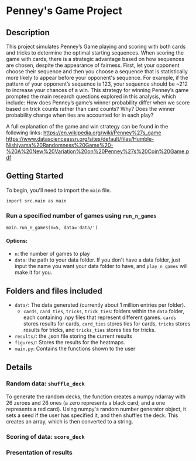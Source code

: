 # Penney's Game Project

## Description
This project simulates Penney’s Game playing and scoring with both cards and tricks to determine the optimal starting sequences. When scoring the game with cards, there is a strategic advantage based on how sequences are chosen, despite the appearance of fairness. First, let your opponent choose their sequence and then you choose a sequence that is statistically more likely to appear before your opponent's sequence. For example, if the pattern of your opponent’s sequence is 123, your sequence should be ~212 to increase your chances of a win. This strategy for winning Penney’s game prompted the main research questions explored in this analysis, which include:
How does Penney’s game’s winner probability differ when we score based on trick counts rather than card counts? Why?
Does the winner probability change when ties are accounted for in each play?

A full explanation of the game and win strategy can be found in the following links:
https://en.wikipedia.org/wiki/Penney%27s_game 
https://www.datascienceassn.org/sites/default/files/Humble-Nishiyama%20Randomness%20Game%20-%20A%20New%20Variation%20on%20Penney%27s%20Coin%20Game.pdf


## Getting Started
To begin, you'll need to import the `main` file.
```
import src.main as main
```

### Run a specified number of games using `run_n_games`
```
main.run_n_games(n=5, data='data/')
```
#### Options:
- `n`: the number of games to play
- `data`: the path to your data folder. If you don't have a data folder, just input the name you want your data folder to have, and `play_n_games` will make it for you.

## Folders and files included
- `data/`: The data generated (currently about 1 million entries per folder).
    - `cards`, `card_ties`, `tricks`, `trick_ties`: folders within the `data` folder, each containing .npy files that represent different games. `cards` stores results for cards, `card_ties` stores ties for cards, `tricks` stores results for tricks, and `tricks_ties` stores ties for tricks.
- `results/`: the .json file storing the current results
- `figures/`: Stores the results for the heatmaps.
- `main.py`: Contains the functions shown to the user

## Details

### Random data: `shuffle_deck`
To generate the random decks, the function creates a numpy ndarray with 26 zeroes and 26 ones (a zero represents a black card, and a one represents a red card). Using numpy's random number generator object, it sets a seed if the user has specified it, and then shuffles the deck. This creates an array, which is then converted to a string.

### Scoring of data: `score_deck`

### Presentation of results
